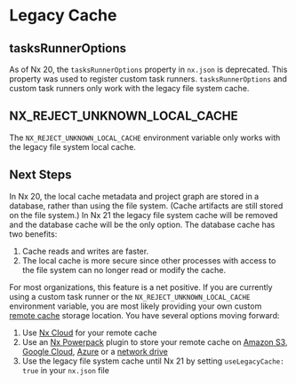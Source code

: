# Legacy Cache

## tasksRunnerOptions

As of Nx 20, the `tasksRunnerOptions` property in `nx.json` is deprecated. This property was used to register custom task runners. `tasksRunnerOptions` and custom task runners only work with the legacy file system cache.

## NX_REJECT_UNKNOWN_LOCAL_CACHE

The `NX_REJECT_UNKNOWN_LOCAL_CACHE` environment variable only works with the legacy file system local cache.

## Next Steps

In Nx 20, the local cache metadata and project graph are stored in a database, rather than using the file system. (Cache artifacts are still stored on the file system.) In Nx 21 the legacy file system cache will be removed and the database cache will be the only option. The database cache has two benefits:

1. Cache reads and writes are faster.
2. The local cache is more secure since other processes with access to the file system can no longer read or modify the cache.

For most organizations, this feature is a net positive. If you are currently using a custom task runner or the `NX_REJECT_UNKNOWN_LOCAL_CACHE` environment variable, you are most likely providing your own custom [remote cache](/ci/features/remote-cache) storage location. You have several options moving forward:

1. Use [Nx Cloud](/nx-cloud) for your remote cache
2. Use an [Nx Powerpack](/powerpack) plugin to store your remote cache on [Amazon S3](/nx-api/powerpack-s3-cache), [Google Cloud](/nx-api/powerpack-gcs-cache), [Azure](/nx-api/powerpack-azure-cache) or a [network drive](/nx-api/powerpack-shared-fs-cache)
3. Use the legacy file system cache until Nx 21 by setting `useLegacyCache: true` in your `nx.json` file
